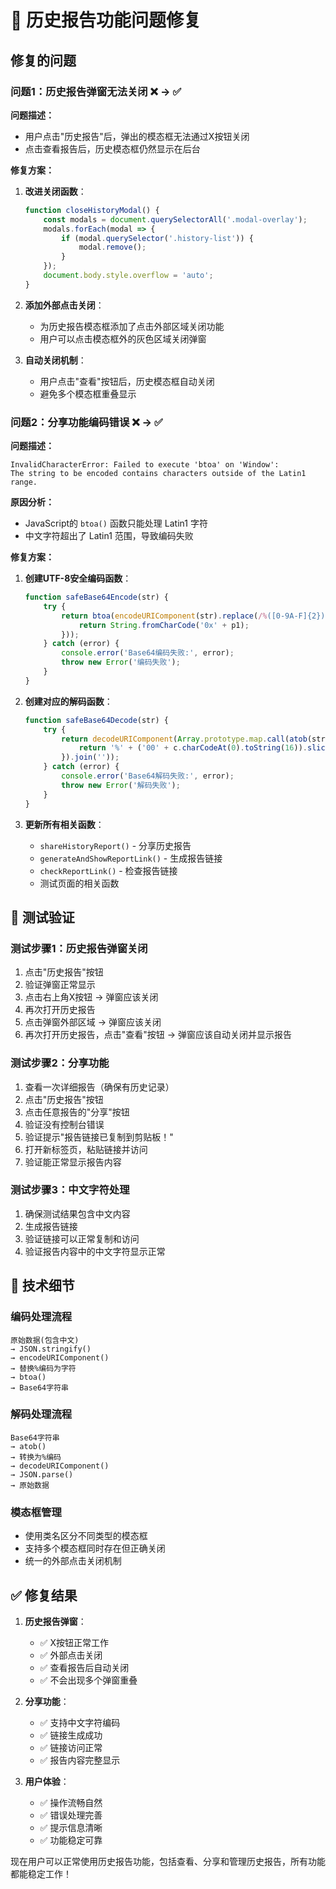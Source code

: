 # 🐛 历史报告功能问题修复

## 修复的问题

### 问题1：历史报告弹窗无法关闭 ❌ → ✅

**问题描述：**
- 用户点击"历史报告"后，弹出的模态框无法通过X按钮关闭
- 点击查看报告后，历史模态框仍然显示在后台

**修复方案：**
1. **改进关闭函数**：
   ```javascript
   function closeHistoryModal() {
       const modals = document.querySelectorAll('.modal-overlay');
       modals.forEach(modal => {
           if (modal.querySelector('.history-list')) {
               modal.remove();
           }
       });
       document.body.style.overflow = 'auto';
   }
   ```

2. **添加外部点击关闭**：
   - 为历史报告模态框添加了点击外部区域关闭功能
   - 用户可以点击模态框外的灰色区域关闭弹窗

3. **自动关闭机制**：
   - 用户点击"查看"按钮后，历史模态框自动关闭
   - 避免多个模态框重叠显示

### 问题2：分享功能编码错误 ❌ → ✅

**问题描述：**
```
InvalidCharacterError: Failed to execute 'btoa' on 'Window': 
The string to be encoded contains characters outside of the Latin1 range.
```

**原因分析：**
- JavaScript的 `btoa()` 函数只能处理 Latin1 字符
- 中文字符超出了 Latin1 范围，导致编码失败

**修复方案：**
1. **创建UTF-8安全编码函数**：
   ```javascript
   function safeBase64Encode(str) {
       try {
           return btoa(encodeURIComponent(str).replace(/%([0-9A-F]{2})/g, function(match, p1) {
               return String.fromCharCode('0x' + p1);
           }));
       } catch (error) {
           console.error('Base64编码失败:', error);
           throw new Error('编码失败');
       }
   }
   ```

2. **创建对应的解码函数**：
   ```javascript
   function safeBase64Decode(str) {
       try {
           return decodeURIComponent(Array.prototype.map.call(atob(str), function(c) {
               return '%' + ('00' + c.charCodeAt(0).toString(16)).slice(-2);
           }).join(''));
       } catch (error) {
           console.error('Base64解码失败:', error);
           throw new Error('解码失败');
       }
   }
   ```

3. **更新所有相关函数**：
   - `shareHistoryReport()` - 分享历史报告
   - `generateAndShowReportLink()` - 生成报告链接
   - `checkReportLink()` - 检查报告链接
   - 测试页面的相关函数

## 🧪 测试验证

### 测试步骤1：历史报告弹窗关闭
1. 点击"历史报告"按钮
2. 验证弹窗正常显示
3. 点击右上角X按钮 → 弹窗应该关闭
4. 再次打开历史报告
5. 点击弹窗外部区域 → 弹窗应该关闭
6. 再次打开历史报告，点击"查看"按钮 → 弹窗应该自动关闭并显示报告

### 测试步骤2：分享功能
1. 查看一次详细报告（确保有历史记录）
2. 点击"历史报告"按钮
3. 点击任意报告的"分享"按钮
4. 验证没有控制台错误
5. 验证提示"报告链接已复制到剪贴板！"
6. 打开新标签页，粘贴链接并访问
7. 验证能正常显示报告内容

### 测试步骤3：中文字符处理
1. 确保测试结果包含中文内容
2. 生成报告链接
3. 验证链接可以正常复制和访问
4. 验证报告内容中的中文字符显示正常

## 🔧 技术细节

### 编码处理流程
```
原始数据(包含中文) 
→ JSON.stringify() 
→ encodeURIComponent() 
→ 替换%编码为字符 
→ btoa() 
→ Base64字符串
```

### 解码处理流程
```
Base64字符串 
→ atob() 
→ 转换为%编码 
→ decodeURIComponent() 
→ JSON.parse() 
→ 原始数据
```

### 模态框管理
- 使用类名区分不同类型的模态框
- 支持多个模态框同时存在但正确关闭
- 统一的外部点击关闭机制

## ✅ 修复结果

1. **历史报告弹窗**：
   - ✅ X按钮正常工作
   - ✅ 外部点击关闭
   - ✅ 查看报告后自动关闭
   - ✅ 不会出现多个弹窗重叠

2. **分享功能**：
   - ✅ 支持中文字符编码
   - ✅ 链接生成成功
   - ✅ 链接访问正常
   - ✅ 报告内容完整显示

3. **用户体验**：
   - ✅ 操作流畅自然
   - ✅ 错误处理完善
   - ✅ 提示信息清晰
   - ✅ 功能稳定可靠

现在用户可以正常使用历史报告功能，包括查看、分享和管理历史报告，所有功能都能稳定工作！
